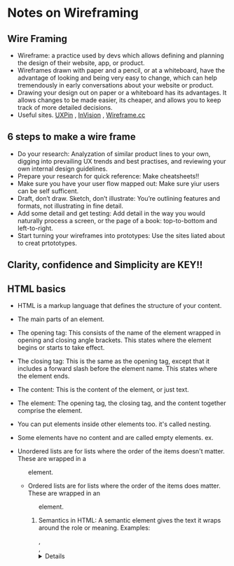 # Notes on Wireframing

## Wire Framing
- Wireframe: a practice used by devs which allows defining and planning the design of their website, app, or product. 
- Wireframes drawn with paper and a pencil, or at a whiteboard, have the advantage of looking and being very easy to change, which can help tremendously in early conversations about your website or product.
- Drawing your design out on paper or a whiteboard has its advantages. It allows changes to be made easier, its cheaper, and allows you to keep track of more detailed decisions. 
- Useful sites. [UXPin](https://www.uxpin.com/) , [InVision](https://www.invisionapp.com/) , [Wireframe.cc](https://wireframe.cc/)

## 6 steps to make a wire frame
- Do your research: Analyzation of similar product lines to your own, digging into prevailing UX trends and best practises, and reviewing your own internal design guidelines.
- Prepare your research for quick reference: Make cheatsheets!!
- Make sure you have your user flow mapped out: Make sure yiur users can be self sufficent. 
- Draft, don’t draw. Sketch, don’t illustrate: You’re outlining features and formats, not illustrating in fine detail.
- Add some detail and get testing: Add detail in the way you would naturally process a screen, or the page of a book: top-to-bottom and left-to-right.
- Start turning your wireframes into prototypes: Use the sites liated about to creat prtototypes.

## Clarity, confidence and Simplicity are KEY!!

## HTML basics
- HTML is a markup language that defines the structure of your content.
- The main parts of an element.

- The opening tag: This consists of the name of the element wrapped in opening and closing angle brackets. This states where the element begins or starts to take effect.
- The closing tag: This is the same as the opening tag, except that it includes a forward slash before the element name. This states where the element ends.
- The content: This is the content of the element, or just text.
- The element: The opening tag, the closing tag, and the content together comprise the element.
- You can put elements inside other elements too. it's called nesting.
- Some elements have no content and are called empty elements. ex. <img>
- Unordered lists are for lists where the order of the items doesn't matter. These are wrapped in a <ul> element.
- Ordered lists are for lists where the order of the items does matter. These are wrapped in an <ol> element.
- Semantics in HTML: A semantic element gives the text it wraps around the role or meaning.
  Examples: <article>, <aside>, <details>, <figcaption>, <figure>, <footer>, <header>, <main>, <mark>.
